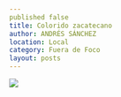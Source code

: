 ```yaml
---
published false
title: Colorido zacatecano
author: ANDRÉS SÁNCHEZ
location: Local
category: Fuera de Foco
layout: posts
---
```


![](http://i.imgur.com/wJin7cAm.jpg)
